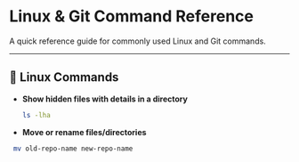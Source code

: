 # Linux & Git Command Reference

A quick reference guide for commonly used Linux and Git commands.  

---

## 📂 Linux Commands

- **Show hidden files with details in a directory**  
  ```bash
  ls -lha
  ```
- **Move or rename files/directories**
 ```bash
  mv old-repo-name new-repo-name
  ```

